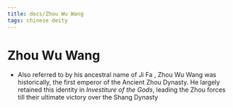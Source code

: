 ```yaml
---
title: docs/Zhou Wu Wang
tags: chinese deity
---
```


# Zhou Wu Wang
- Also referred to by his ancestral name of Ji Fa , Zhou Wu Wang was historically, the first emperor of the Ancient Zhou Dynasty. He largely retained this identity in _Investiture of the Gods_, leading the Zhou forces till their ultimate victory over the Shang Dynasty